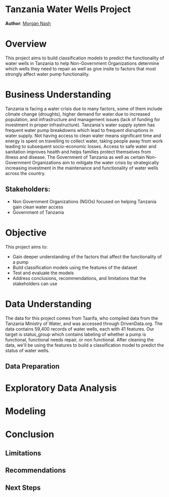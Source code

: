 # Tanzania Water Wells Project
**Author**: [Morgan Nash](mailto:morganmichellenash@gmail.com)

# Overview
This project aims to build classification models to predict the functionality of water wells in Tanzania to help Non-Government Organizations determine which wells they need to repair as well as give insite to factors that most strongly affect water pump functionality.

# Business Understanding 
Tanzania is facing a water crisis due to many factors, some of them include climate change (droughts), higher demand for water due to increased population, and infrastructure and management issues (lack of funding for investment in proper infrastructure). Tanzania's water supply sytem has frequent water pump breakdowns which lead to frequent disruptions in water supply. Not having access to clean water means significant time and energy is spent on travelling to collect water, taking people away from work leading to subsequent socio-economic losses. Access to safe water and sanitation improves health and helps families protect themselves from illness and disease. The Government of Tanzania as well as certain Non-Government Organizations aim to mitigate the water crisis by strategically increasing investment in the maintenance and functionality of water wells across the country.
## Stakeholders:
* Non Government Organizations (NGOs) focused on helping Tanzania gain clean water access
* Government of Tanzania
# Objective 
This project aims to:
* Gain deeper understanding of the factors that affect the functionality of a pump
* Build classification models using the features of the dataset
* Test and evaluate the models
* Address conclusions, recommendations, and limitations that the stakeholders can use
# Data Understanding 
The data for this project comes from Taarifa, who compiled data from the Tanzania Ministry of Water, and was accessed through DrivenData.org. The data contains 59,400 records of water wells, each with 41 features. Our target is status_group which contains labeling of whether a pump is functional, functional needs repair, or non functional. After cleaning the data, we'll be using the features to build a classification model to predict the status of water wells. 
## Data Preparation

# Exploratory Data Analysis

# Modeling 

# Conclusion

## Limitations

## Recommendations

## Next Steps


